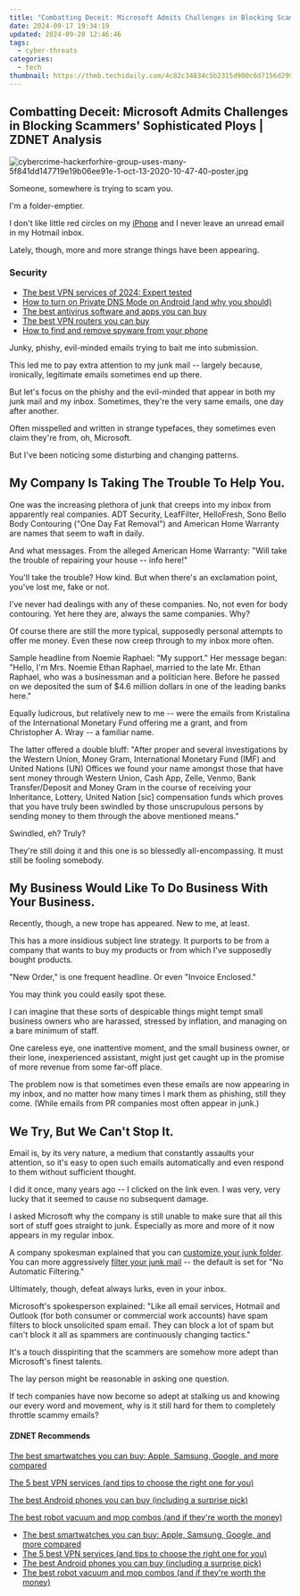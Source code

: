 ```yaml
---
title: "Combatting Deceit: Microsoft Admits Challenges in Blocking Scammers' Sophisticated Ploys | ZDNET Analysis"
date: 2024-09-17 19:34:19
updated: 2024-09-20 12:46:46
tags:
  - cyber-threats
categories:
  - tech
thumbnail: https://thmb.techidaily.com/4c82c34834c5b2315d900c6d7156d299b4653506fdd4854e4158f01327f8a87e.jpg
---
```


## Combatting Deceit: Microsoft Admits Challenges in Blocking Scammers' Sophisticated Ploys | ZDNET Analysis

![cybercrime-hackerforhire-group-uses-many-5f841dd147719e19b06ee91e-1-oct-13-2020-10-47-40-poster.jpg](https://www.zdnet.com/a/img/resize/d47c568cd7f5f42b5d1d80e411733a4dd62a08f2/2020/10/13/7e2bdf65-2565-4c8a-b8a8-aa598f940511/cybercrime-hackerforhire-group-uses-many-5f841dd147719e19b06ee91e-1-oct-13-2020-10-47-40-poster.jpg?auto=webp&width=1280)

Someone, somewhere is trying to scam you.

I'm a folder-emptier.

I don't like little red circles on my [iPhone](https://www.zdnet.com/topic/iphone/) and I never leave an unread email in my Hotmail inbox.

Lately, though, more and more strange things have been appearing.

### Security

* [The best VPN services of 2024: Expert tested](https://www.zdnet.com/article/best-vpn/)
* [How to turn on Private DNS Mode on Android (and why you should)](https://www.zdnet.com/article/how-to-turn-on-private-dns-mode-on-android-and-why-you-should/)
* [The best antivirus software and apps you can buy](https://www.zdnet.com/article/best-antivirus/)
* [The best VPN routers you can buy](https://www.zdnet.com/article/best-vpn-router/)
* [How to find and remove spyware from your phone](https://www.zdnet.com/article/how-to-find-and-remove-spyware-from-your-phone/)

Junky, phishy, evil-minded emails trying to bait me into submission. 

This led me to pay extra attention to my junk mail -- largely because, ironically, legitimate emails sometimes end up there.

But let's focus on the phishy and the evil-minded that appear in both my junk mail and my inbox. Sometimes, they're the very same emails, one day after another.

Often misspelled and written in strange typefaces, they sometimes even claim they're from, oh, Microsoft. 

But I've been noticing some disturbing and changing patterns.

## My Company Is Taking The Trouble To Help You.  

One was the increasing plethora of junk that creeps into my inbox from apparently real companies. ADT Security, LeafFilter, HelloFresh, Sono Bello Body Contouring ("One Day Fat Removal") and American Home Warranty are names that seem to waft in daily.

And what messages. From the alleged American Home Warranty: "Will take the trouble of repairing your house -- info here!"

You'll take the trouble? How kind. But when there's an exclamation point, you've lost me, fake or not. 

I've never had dealings with any of these companies. No, not even for body contouring. Yet here they are, always the same companies. Why?

Of course there are still the more typical, supposedly personal attempts to offer me money. Even these now creep through to my inbox more often.

Sample headline from Noemie Raphael: "My support." Her message began: "Hello, I'm Mrs. Noemie Ethan Raphael, married to the late Mr. Ethan Raphael, who was a businessman and a politician here. Before he passed on we deposited the sum of $4.6 million dollars in one of the leading banks here." 

Equally ludicrous, but relatively new to me -- were the emails from Kristalina of the International Monetary Fund offering me a grant, and from Christopher A. Wray -- a familiar name.

The latter offered a double bluff: "After proper and several investigations by the Western Union, Money Gram, International Monetary Fund (IMF) and United Nations (UN) Offices we found your name amongst those that have sent money through Western Union, Cash App, Zelle, Venmo, Bank Transfer/Deposit and Money Gram in the course of receiving your Inheritance, Lottery, United Nation \[sic\] compensation funds which proves that you have truly been swindled by those unscrupulous persons by sending money to them through the above mentioned means." 

Swindled, eh? Truly?

They're still doing it and this one is so blessedly all-encompassing. It must still be fooling somebody. 

## My Business Would Like To Do Business With Your Business.  

Recently, though, a new trope has appeared. New to me, at least. 

This has a more insidious subject line strategy. It purports to be from a company that wants to buy my products or from which I've supposedly bought products. 

"New Order," is one frequent headline. Or even "Invoice Enclosed."

You may think you could easily spot these. 

I can imagine that these sorts of despicable things might tempt small business owners who are harassed, stressed by inflation, and managing on a bare minimum of staff. 

One careless eye, one inattentive moment, and the small business owner, or their lone, inexperienced assistant, might just get caught up in the promise of more revenue from some far-off place.

The problem now is that sometimes even these emails are now appearing in my inbox, and no matter how many times I mark them as phishing, still they come. (While emails from PR companies most often appear in junk.)

## We Try, But We Can't Stop It.  

Email is, by its very nature, a medium that constantly assaults your attention, so it's easy to open such emails automatically and even respond to them without sufficient thought. 

I did it once, many years ago -- I clicked on the link even. I was very, very lucky that it seemed to cause no subsequent damage.

I asked Microsoft why the company is still unable to make sure that all this sort of stuff goes straight to junk. Especially as more and more of it now appears in my regular inbox. 

A company spokesman explained that you can [customize your junk folder](https://support.microsoft.com/en-us/office/overview-of-the-junk-email-filter-5ae3ea8e-cf41-4fa0-b02a-3b96e21de089). You can more aggressively [filter your junk mail](https://support.microsoft.com/en-us/office/change-the-level-of-protection-in-the-junk-email-filter-e89c12d8-9d61-4320-8c57-d982c8d52f6b) \-- the default is set for "No Automatic Filtering."

Ultimately, though, defeat always lurks, even in your inbox.

Microsoft's spokesperson explained: "Like all email services, Hotmail and Outlook (for both consumer or commercial work accounts) have spam filters to block unsolicited spam email. They can block a lot of spam but can't block it all as spammers are continuously changing tactics."

It's a touch disspiriting that the scammers are somehow more adept than Microsoft's finest talents.

The lay person might be reasonable in asking one question. 

If tech companies have now become so adept at stalking us and knowing our every word and movement, why is it still hard for them to completely throttle scammy emails?

#### **ZDNET** Recommends

[The best smartwatches you can buy: Apple, Samsung, Google, and more compared](https://www.zdnet.com/article/best-smartwatch/ "The best smartwatches you can buy: Apple, Samsung, Google, and more compared")

[The 5 best VPN services (and tips to choose the right one for you)](https://www.zdnet.com/article/best-vpn/ "The 5 best VPN services (and tips to choose the right one for you)")

[The best Android phones you can buy (including a surprise pick)](https://www.zdnet.com/article/best-android-phone/ "The best Android phones you can buy (including a surprise pick)")

[The best robot vacuum and mop combos (and if they're worth the money)](https://www.zdnet.com/article/best-robot-vacuum-mop/ "The best robot vacuum and mop combos (and if they're worth the money)")

* [The best smartwatches you can buy: Apple, Samsung, Google, and more compared](https://www.zdnet.com/article/best-smartwatch/ "The best smartwatches you can buy: Apple, Samsung, Google, and more compared")
* [The 5 best VPN services (and tips to choose the right one for you)](https://www.zdnet.com/article/best-vpn/ "The 5 best VPN services (and tips to choose the right one for you)")
* [The best Android phones you can buy (including a surprise pick)](https://www.zdnet.com/article/best-android-phone/ "The best Android phones you can buy (including a surprise pick)")
* [The best robot vacuum and mop combos (and if they're worth the money)](https://www.zdnet.com/article/best-robot-vacuum-mop/ "The best robot vacuum and mop combos (and if they're worth the money)")

<ins class="adsbygoogle"
     style="display:block"
     data-ad-format="autorelaxed"
     data-ad-client="ca-pub-7571918770474297"
     data-ad-slot="1223367746"></ins>



<ins class="adsbygoogle"
     style="display:block"
     data-ad-client="ca-pub-7571918770474297"
     data-ad-slot="8358498916"
     data-ad-format="auto"
     data-full-width-responsive="true"></ins>
